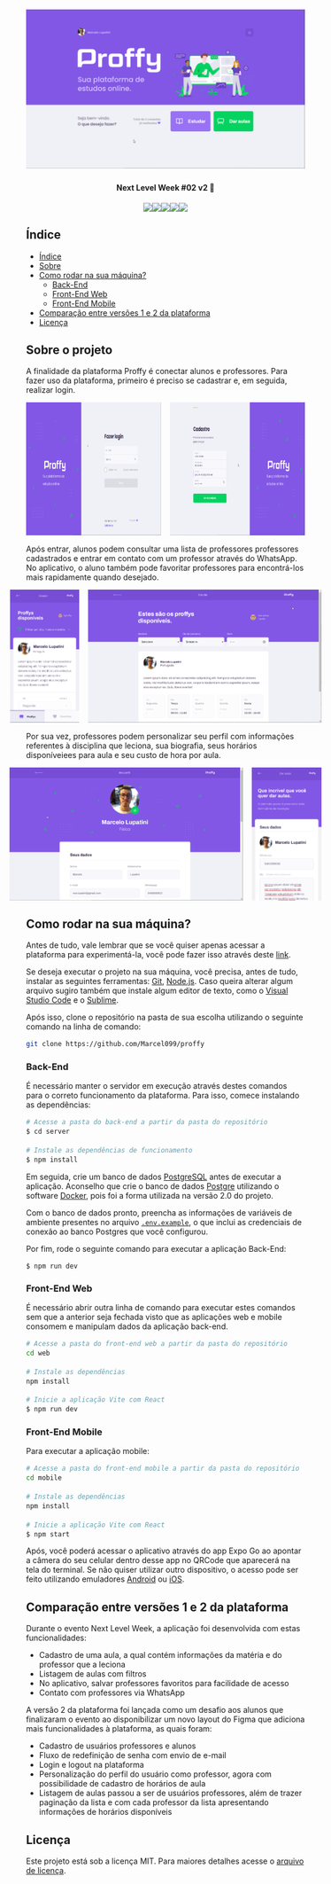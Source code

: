 <h1 align="center">
  <img alt="Banner Proffy" title="#BannerProffy" src="./assets/screenshots/banner.png" />
<!-- <p align="center">:green_book: Plataforma de estudos online conectando alunos e professores </p> -->

<h4 style="text-align: center"> 
	Next Level Week #02 v2 🚀
</h4>

<div style="display: flex; justify-content: center">
  <img src="https://img.shields.io/badge/languages-3-blue.svg">
  <img src="https://img.shields.io/github/last-commit/Marcel099/proffy.svg">
  <img src="https://img.shields.io/github/issues/Marcel099/proffy.svg">
  <img src="https://img.shields.io/github/license/Marcel099/proffy.svg">
  <img src="https://img.shields.io/github/stars/Marcel099/proffy.svg?style=social">
</div>

## Índice

<!--ts-->
   * [Índice](#índice)
   * [Sobre](#sobre-o-projeto)
   * [Como rodar na sua máquina?](#como-rodar-na-sua-máquina)
      * [Back-End](#back-end)
      * [Front-End Web](#front-end-web)
      * [Front-End Mobile](#front-end-mobile)
   * [Comparação entre versões 1 e 2 da plataforma](#comparação-entre-versões-1-e-2-da-plataforma)
   * [Licença](#licença)
<!--te-->

## Sobre o projeto

A finalidade da plataforma Proffy é conectar alunos e professores. Para fazer uso da plataforma, primeiro é preciso se cadastrar e, em seguida, realizar login.

<div
  style="
    display: grid;
    grid-template-columns: 1fr 1fr;
    column-gap: 1rem;
    margin-bottom: 1rem;
  "
>
  <img alt="Banner Proffy" style="height: 15rem" src="./assets/screenshots/sign_in_web.png" />
  <img alt="Banner Proffy" style="height: 15rem" src="./assets/screenshots/sign_up_web.png" />
</div>

Após entrar, alunos podem consultar uma lista de professores professores cadastrados e entrar em contato com um professor através do WhatsApp. No aplicativo, o aluno também pode favoritar professores para encontrá-los mais rapidamente quando desejado.
<div
  style="
    display: flex;
    /* display: grid;
    grid-template-columns: 3fr 1fr; */
    gap: 1rem;
    justify-content: center;
    margin-bottom: 1rem;
  "
>
  <img alt="Banner Proffy" style="height: 15rem" src="./assets/screenshots/study_mobile.png" />
  <img alt="Banner Proffy" style="height: 15rem" src="./assets/screenshots/study_web.png" />
</div>

Por sua vez, professores podem personalizar seu perfil com informações referentes à disciplina que leciona, sua biografia, seus horários disponíveiees para aula e seu custo de hora por aula.

<div
  style="
    display: flex;
    gap: 1rem;
    justify-content: center;
    margin-bottom: 1rem;
  "
>
  <img alt="Banner Proffy" style="height: 15rem" src="./assets/screenshots/my_profile_web.png" />
  <img alt="Banner Proffy" style="height: 15rem" src="./assets/screenshots/give_classes_mobile.png" />
</div>

## Como rodar na sua máquina?

Antes de tudo, vale lembrar que se você quiser apenas acessar a plataforma para experimentá-la, você pode fazer isso através deste <a href="https://proffy.marcel099.vercel.app/">link</a>.

Se deseja executar o projeto na sua máquina, você precisa, antes de tudo, instalar as seguintes ferramentas: [Git](https://git-scm.com), [Node.js](https://nodejs.org/en/). Caso queira alterar algum arquivo sugiro também que instale algum editor de texto, como o [Visual Studio Code](https://code.visualstudio.com/) e o [Sublime](https://www.sublimetext.com/3).

Após isso, clone o repositório na pasta de sua escolha utilizando o seguinte comando na linha de comando:

```bash
git clone https://github.com/Marcel099/proffy
```

### Back-End

É necessário manter o servidor em execução através destes comandos para o correto funcionamento da plataforma. Para isso, comece instalando as dependências:

```bash
# Acesse a pasta do back-end a partir da pasta do repositório
$ cd server

# Instale as dependências de funcionamento
$ npm install
```

Em seguida, crie um banco de dados <a href="https://www.postgresql.org/">PostgreSQL</a> antes de executar a aplicação. Aconselho que crie o banco de dados <a href="https://hub.docker.com/_/postgres">Postgre</a> utilizando o software <a href="https://www.docker.com/">Docker</a>, pois foi a forma utilizada na versão 2.0 do projeto.

Com o banco de dados pronto, preencha as informações de variáveis de ambiente presentes no arquivo <a href="https://github.com/marcel099/nlw-2-proffy/blob/feature/setup-deploy/server/.env.example">`.env.example`</a>, o que inclui as credenciais de conexão ao banco Postgres que você configurou.

Por fim, rode o seguinte comando para executar a aplicação Back-End:

```
$ npm run dev
```

### Front-End Web

É necessário abrir outra linha de comando para executar estes comandos sem que a anterior seja fechada visto que as aplicações web e mobile consomem e manipulam dados da aplicação back-end.

```bash
# Acesse a pasta do front-end web a partir da pasta do repositório
cd web

# Instale as dependências
npm install

# Inicie a aplicação Vite com React
$ npm run dev
```

### Front-End Mobile

Para executar a aplicação mobile:

```bash
# Acesse a pasta do front-end mobile a partir da pasta do repositório
cd mobile

# Instale as dependências
npm install

# Inicie a aplicação Vite com React
$ npm start
```

Após, você poderá acessar o aplicativo através do app Expo Go ao apontar a câmera do seu celular dentro desse app no QRCode que aparecerá na tela do terminal. Se não quiser utilizar outro dispositivo, o acesso pode ser feito utilizando emuladores <a href="https://developer.android.com/studio">Android</a> ou <a href="https://developer.apple.com/xcode/">iOS</a>.

## Comparação entre versões 1 e 2 da plataforma

Durante o evento Next Level Week, a aplicação foi desenvolvida com estas funcionalidades:

- Cadastro de uma aula, a qual contém informações da matéria e do professor que a leciona
- Listagem de aulas com filtros
- No aplicativo, salvar professores favoritos para facilidade de acesso
- Contato com professores via WhatsApp

A versão 2 da plataforma foi lançada como um desafio aos alunos que finalizaram o evento ao disponibilizar um novo layout do Figma que adiciona mais funcionalidades à plataforma, as quais foram:

- Cadastro de usuários professores e alunos
- Fluxo de redefinição de senha com envio de e-mail
- Login e logout na plataforma
- Personalização do perfil do usuário como professor, agora com possibilidade de cadastro de horários de aula
- Listagem de aulas passou a ser de usuários professores, além de trazer paginação da lista e com cada professor da lista apresentando informações de horários disponíveis

## Licença
Este projeto está sob a licença MIT. Para maiores detalhes acesse o <a href="./LICENSE.md">arquivo de licença</a>.